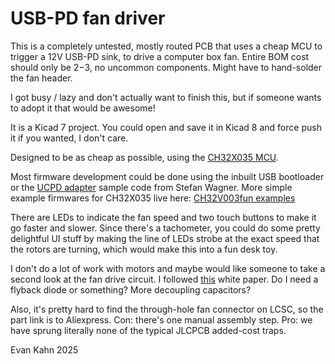 # USB-PD fan driver

This is a completely untested, mostly routed PCB that uses a cheap MCU to trigger a 12V USB-PD sink, to drive a computer box fan. Entire BOM cost should only be $2-$3, no uncommon components. Might have to hand-solder the fan header.

I got busy / lazy and don't actually want to finish this, but if someone wants to adopt it that would be awesome!

It is a Kicad 7 project. You could open and save it in Kicad 8 and force push it if you wanted, I don't care.

Designed to be as cheap as possible, using the [CH32X035 MCU](https://www.wch-ic.com/products/CH32X035.html).

Most firmware development could be done using the inbuilt USB bootloader or the [UCPD adapter](https://github.com/wagiminator/CH32X035-USB-PD-Adapter) sample code from Stefan Wagner. More simple example firmwares for CH32X035 live here: [CH32V003fun examples](https://github.com/cnlohr/ch32v003fun/tree/master/examples_x035)

There are LEDs to indicate the fan speed and two touch buttons to make it go faster and slower. Since there's a tachometer, you could do some pretty delightful UI stuff by making the line of LEDs strobe at the exact speed that the rotors are turning, which would make this into a fun desk toy.

I don't do a lot of work with motors and maybe would like someone to take a second look at the fan drive circuit. I followed [this](https://noctua.at/pub/media/wysiwyg/Noctua_PWM_specifications_white_paper.pdf) white paper. Do I need a flyback diode or something? More decoupling capacitors?

Also, it's pretty hard to find the through-hole fan connector on LCSC, so the part link is to Aliexpress. Con: there's one manual assembly step. Pro: we have sprung literally none of the typical JLCPCB added-cost traps. 

Evan Kahn 2025
